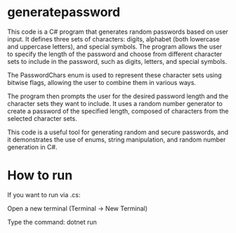 ﻿# generatepassword
 
This code is a C# program that generates random passwords based on user input. It defines three sets of characters: digits, alphabet (both lowercase and uppercase letters), and special symbols. The program allows the user to specify the length of the password and choose from different character sets to include in the password, such as digits, letters, and special symbols.

The PasswordChars enum is used to represent these character sets using bitwise flags, allowing the user to combine them in various ways.

The program then prompts the user for the desired password length and the character sets they want to include. It uses a random number generator to create a password of the specified length, composed of characters from the selected character sets.

This code is a useful tool for generating random and secure passwords, and it demonstrates the use of enums, string manipulation, and random number generation in C#.

# How to run
If you want to run via .cs:

Open a new terminal (Terminal -> New Terminal)

Type the command: dotnet run
